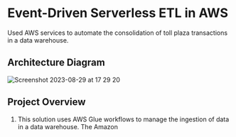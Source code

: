 # Event-Driven Serverless ETL in AWS
Used AWS services to automate the consolidation of toll plaza transactions in a data warehouse.

## Architecture Diagram

![Screenshot 2023-08-29 at 17 29 20](https://github.com/martins-jean/Event-Driven-Serverless-ETL-in-AWS/assets/118685801/729e6e8f-2662-4a56-82da-a90a5b956eb4)

## Project Overview
1. This solution uses AWS Glue workflows to manage the ingestion of data in a data warehouse. The Amazon 
